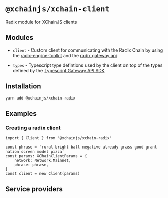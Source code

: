 # `@xchainjs/xchain-client`

Radix module for XChainJS clients

## Modules

- `client` - Custom client for communicating with the Radix Chain by using the [radix-engine-toolkit](https://github.com/radixdlt/typescript-radix-engine-toolkit/tree/main) and the [radix gateway api](https://radix-babylon-gateway-api.redoc.ly/)

- `types` - Typescript type defintions used by the client on top of the types defined by the [Typescript Gateway API SDK](https://www.npmjs.com/package/@radixdlt/babylon-gateway-api-sdk)

## Installation

```
yarn add @xchainjs/xchain-radix
```

## Examples

### Creating a radix client
```
import { Client } from '@xchainjs/xchain-radix'

const phrase = 'rural bright ball negative already grass good grant nation screen model pizza'
const params: XChainClientParams = {
    network: Network.Mainnet,
    phrase: phrase,
}
const client = new Client(params)
```



## Service providers
